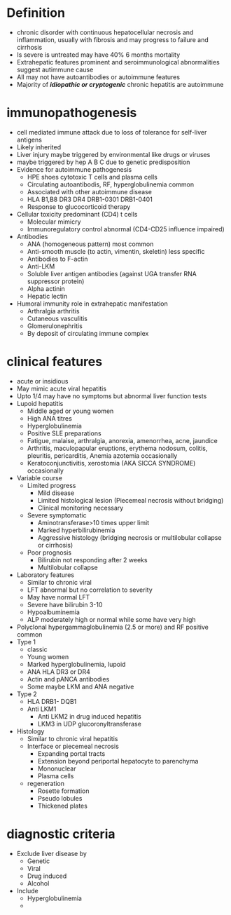 # Definition
- chronic disorder with continuous hepatocellular necrosis and inflammation, usually with fibrosis and may progress to failure and cirrhosis
- Is severe is untreated may have 40% 6 months mortality
- Extrahepatic features prominent and seroimmunological abnormalities suggest autimmune cause 
- All may not have autoantibodies or autoimmune features 
- Majority of ***idiopathic or cryptogenic*** chronic hepatitis are autoimmune
# immunopathogenesis 
- cell mediated immune attack due to loss of tolerance for self-liver antigens 
- Likely inherited
- Liver injury maybe triggered by environmental like drugs or viruses 
- maybe triggered by hep A B C due to genetic predisposition
- Evidence for autoimmune pathogenesis
	- HPE shoes cytotoxic T cells and plasma cells
	- Circulating autoantibodis, RF, hyperglobulinemia common
	- Associated with other autoimmune disease
	- HLA B1,B8 DR3 DR4 DRB1-0301 DRB1-0401 
	- Response to glucocorticoid therapy 
- Cellular toxicity predominant (CD4) t cells 
	- Molecular mimicry
	- Immunoregulatory control abnormal (CD4-CD25 influence impaired) 
- Antibodies
	- ANA (homogeneous pattern) most common
	- Anti-smooth muscle (to actin, vimentin, skeletin) less specific
	- Antibodies to F-actin 
	- Anti-LKM 
	- Soluble liver antigen antibodies (against UGA transfer RNA suppressor protein)
	- Alpha actinin 
	- Hepatic lectin 
- Humoral immunity role in extrahepatic manifestation
	- Arthralgia arthritis
	- Cutaneous vasculitis
	- Glomerulonephritis
	- By deposit of circulating immune complex 
# clinical features
-  acute or insidious
- May mimic acute viral hepatitis
- Upto 1/4 may have no symptoms but abnormal liver function tests
- Lupoid hepatitis
	- Middle aged or young women 
	- High ANA titres 
	- Hyperglobulinemia
	- Positive SLE preparations
	- Fatigue, malaise, arthralgia, anorexia, amenorrhea, acne, jaundice 
	- Arthritis, maculopapular eruptions, erythema nodosum, colitis, pleuritis, pericarditis, Anemia azotemia occasionally
	- Keratoconjunctivitis, xerostomia (AKA SICCA SYNDROME) occasionally
- Variable course
	- Limited progress
		- Mild disease
		- Limited histological lesion (Piecemeal necrosis without bridging)
		- Clinical monitoring necessary
	- Severe symptomatic
		- Aminotransferase>10 times upper limit
		- Marked hyperbilirubinemia
		- Aggressive histology (bridging necrosis or multilobular collapse or cirrhosis) 
	- Poor prognosis
		- Bilirubin not responding after 2 weeks 
		- Multilobular collapse
- Laboratory features
	- Similar to chronic viral 
	- LFT abnormal but no correlation to severity
	- May have normal LFT 
	- Severe have bilirubin 3-10 
	- Hypoalbuminemia
	- ALP moderately high or normal while some have very high 
- Polyclonal hypergammaglobulinemia (2.5 or more) and RF positive common
- Type 1 
	- classic 
	- Young women
	- Marked hyperglobulinemia, lupoid
	- ANA HLA DR3 or DR4 
	- Actin and pANCA antibodies 
	- Some maybe LKM and ANA negative 
- Type 2 
	- HLA DRB1- DQB1 
	- Anti LKM1 
		- Anti LKM2 in drug induced hepatitis
		- LKM3 in UDP glucoronyltransferase 
- Histology
	- Similar to chronic viral hepatitis
	- Interface or piecemeal necrosis
		- Expanding portal tracts 
		- Extension beyond periportal hepatocyte to parenchyma 
		- Mononuclear
		- Plasma cells
	- regeneration
		- Rosette formation 
		- Pseudo lobules 
		- Thickened plates
# diagnostic criteria
- Exclude liver disease by 
	- Genetic
	- Viral 
	- Drug induced
	- Alcohol
- Include 
	- Hyperglobulinemia
	- 